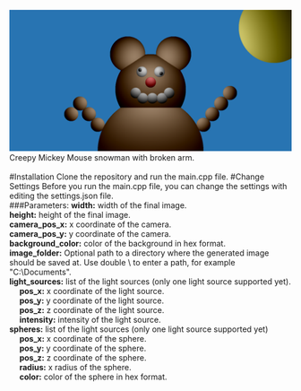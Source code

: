 
![](output.png?raw=True)
Creepy Mickey Mouse snowman with broken arm.<br> <br>
#Installation
Clone the repository and run the main.cpp file.
#Change Settings
Before you run the main.cpp file, you can change the settings with editing the settings.json file. <br>
###Parameters:
**width:** width of the final image.<br>
**height:** height of the final image.<br>
**camera_pos_x:** x coordinate of the camera.<br>
**camera_pos_y:** y coordinate of the camera.<br>
**background_color:** color of the background in hex format.<br>
**image_folder:** Optional path to a directory where the generated image should be saved at. Use double \\ to enter a path, for example "C:\\Documents".<br>
**light_sources:** list of the light sources (only one light source supported yet). <br>
&emsp; **pos_x:** x coordinate of the light source. <br>
&emsp; **pos_y:** y coordinate of the light source. <br>
&emsp; **pos_z:** z coordinate of the light source. <br>
&emsp; **intensity:** intensity of the light source. <br>
**spheres:** list of the light sources (only one light source supported yet) <br>
&emsp; **pos_x:** x coordinate of the sphere. <br>
&emsp; **pos_y:** y coordinate of the sphere. <br>
&emsp; **pos_z:** z coordinate of the sphere. <br>
&emsp; **radius:** x radius of the sphere. <br>
&emsp; **color:** color of the sphere in hex format. <br>

